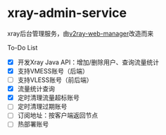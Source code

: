 # xray-admin-service
xray后台管理服务，由[v2ray-web-manager](https://github.com/master-coder-ll/v2ray-web-manager)改造而来

To-Do List
-   [x] 开发Xray Java API：增加/删除用户、查询流量统计
-   [x] 支持VMESS账号（后端）
-   [ ] 支持VLESS账号（前后端）
-   [x] 流量统计查询
-   [x] 定时清理流量超标账号
-   [ ] 定时清理过期账号
-   [ ] 订阅地址：按客户端返回节点
-   [ ] 热部署账号